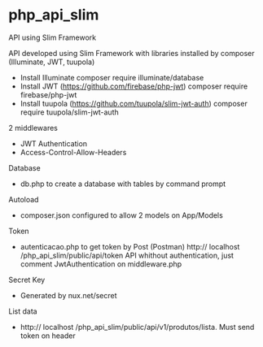 # php_api_slim
API using Slim Framework

API developed using Slim Framework with libraries installed by composer (Illuminate, JWT, tuupola)
- Install Illuminate
composer require illuminate/database
- Install JWT (https://github.com/firebase/php-jwt)
composer require firebase/php-jwt
- Install tuupola (https://github.com/tuupola/slim-jwt-auth)
composer require tuupola/slim-jwt-auth

2 middlewares
- JWT Authentication
- Access-Control-Allow-Headers

Database
- db.php to create a database with tables by command prompt

Autoload
- composer.json configured to allow 2 models on App/Models

Token
- autenticacao.php to get token by Post (Postman) http:// localhost /php_api_slim/public/api/token
API whithout authentication, just comment JwtAuthentication on middleware.php

Secret Key
- Generated by nux.net/secret

List data
- http:// localhost /php_api_slim/public/api/v1/produtos/lista. Must send token on header
